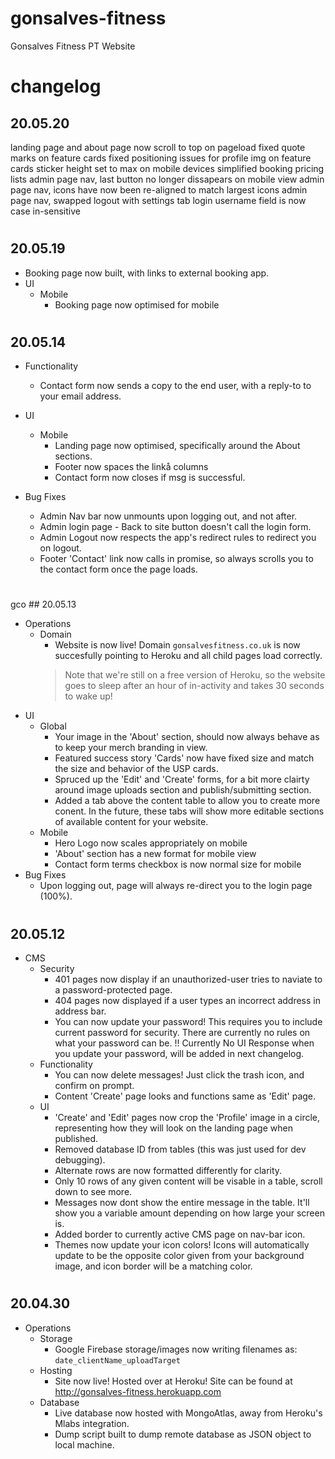 # gonsalves-fitness
Gonsalves Fitness PT Website

# changelog

## 20.05.20

landing page and about page now scroll to top on pageload
fixed quote marks on feature cards
fixed positioning issues for profile img on feature cards
sticker height set to max on mobile devices
simplified booking pricing lists
admin page nav, last button no longer dissapears on mobile view
admin page nav, icons have now been re-aligned to match largest icons
admin page nav, swapped logout with settings tab
login username field is now case in-sensitive


#

## 20.05.19

* Booking page now built, with links to external booking app.
* UI
  * Mobile
    - Booking page now optimised for mobile

#

## 20.05.14
* Functionality
  - Contact form now sends a copy to the end user, with a reply-to to your email address.
* UI
  * Mobile
    - Landing page now optimised, specifically around the About sections.
    - Footer now spaces the linkå columns
    - Contact form now closes if msg is successful.

* Bug Fixes
  - Admin Nav bar now unmounts upon logging out, and not after.
  - Admin login page - Back to site button doesn't call the login form.
  - Admin Logout now respects the app's redirect rules to redirect you on logout.
  - Footer 'Contact' link now calls in promise, so always scrolls you to the contact form once the page loads.

#


gco ## 20.05.13
* Operations
  * Domain
    - Website is now live! Domain `gonsalvesfitness.co.uk` is now succesfully pointing to Heroku and all child pages load correctly.
    >Note that we're still on a free version of Heroku, so the website goes to sleep after an hour of in-activity and takes 30 seconds to wake up!
* UI
  * Global
    - Your image in the 'About' section, should now always behave as to keep your merch branding in view.
    - Featured success story 'Cards' now have fixed size and match the size and behavior of the USP cards.
    - Spruced up the 'Edit' and 'Create' forms, for a bit more clairty around image uploads section and publish/submitting section.
    - Added a tab above the content table to allow you to create more conent. In the future, these tabs will show more editable sections of available content for your website.
  * Mobile
    - Hero Logo now scales appropriately on mobile
    - 'About' section has a new format for mobile view
    - Contact form terms checkbox is now normal size for mobile
* Bug Fixes
    - Upon logging out, page will always re-direct you to the login page (100%).

#

## 20.05.12
* CMS
    * Security
      - 401 pages now display if an unauthorized-user tries to naviate to a password-protected page.
      - 404 pages now displayed if a user types an incorrect address in address bar.
      - You can now update your password! This requires you to include current password for security. There are currently no rules on what your password can be. !! Currently No UI Response when you update your password, will be added in next changelog.
  * Functionality 
      - You can now delete messages! Just click the trash icon, and confirm on prompt.
      - Content 'Create' page looks and functions same as 'Edit' page.
  * UI
      - 'Create' and 'Edit' pages now crop the 'Profile' image in a circle, representing how they will look on the landing page when published.
      - Removed database ID from tables (this was just used for dev debugging).
      - Alternate rows are now formatted differently for clarity.
      - Only 10 rows of any given content will be visable in a table, scroll down to see more.
      - Messages now dont show the entire message in the table. It'll show you a variable amount depending on how large your screen is.
      - Added border to currently active CMS page on nav-bar icon.
      - Themes now update your icon colors! Icons will automatically update to be the opposite color given from your background image, and icon border will be a matching color.

#

## 20.04.30

* Operations
  * Storage
    - Google Firebase storage/images now writing filenames as: `date_clientName_uploadTarget`
  * Hosting
    - Site now live! Hosted over at Heroku! Site can be found at http://gonsalves-fitness.herokuapp.com
  * Database
    - Live database now hosted with MongoAtlas, away from Heroku's Mlabs integration. 
    - Dump script built to dump remote database as JSON object to local machine.